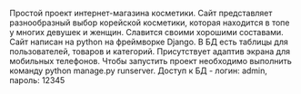 Простой проект интернет-магазина косметики. 
Сайт представляет разнообразный выбор корейской косметики, которая находится в топе у многих девушек и женщин. Славится своими хорошими составами.
Сайт написан на python на фреймворке Django. В БД есть таблицы для пользователей, товаров и категорий. Присутствует адаптив экрана для мобильных телефонов.
Чтобы запустить проект необходимо выполнить команду python manage.py runserver. Доступ к БД - логин: admin, пароль: 12345
